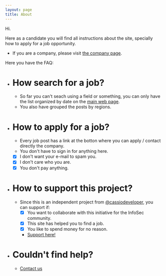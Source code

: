 ```yaml
---
layout: page
title: About
---
```


Hi.

Here as a candidate you will find all instructions about the site, specially how to apply for a job opportunity.

- If you are a company, please visit [the company page](/about.md).

Here you have the FAQ:

- # How search for a job?
  - So far you can't seach using a field or something, you can only have the list organized by date on the [main web page](/http://appsec.jobs).
  - You also have grouped the posts by regions.
- # How to apply for a job?
  - Every job post has a link at the botton where you can apply / contact directly the company.
  - You don't have to sign in for anything here.
  - [x] I don't want your e-mail to spam you.
  - [x] I don't care who you are.
  - [x] You don't pay anything.
- # How to support this project?
  - Since this is an independent project from [@cassiodeveloper](https://linktr.ee/cassiodeveloper), you can support if: 
    - [X] You want to collaborate with this initiative for the InfoSec community.
    - [X] This site has helped you to find a job.
    - [X] You like to spend money for no reason.
    - [Support here!](https://www.buymeacoffee.com/cassiodeveloper)
- # Couldn't find help?
  - [Contact us](mailto:contact@appsec.jobs)